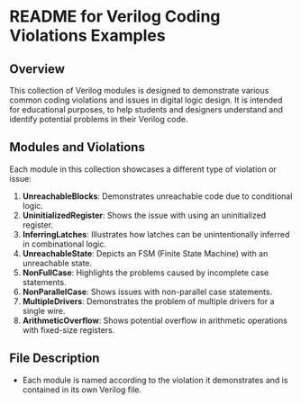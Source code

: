 # README for Verilog Coding Violations Examples

## Overview
This collection of Verilog modules is designed to demonstrate various common coding violations and issues in digital logic design. It is intended for educational purposes, to help students and designers understand and identify potential problems in their Verilog code.

## Modules and Violations
Each module in this collection showcases a different type of violation or issue:

1. **UnreachableBlocks**: Demonstrates unreachable code due to conditional logic.
2. **UninitializedRegister**: Shows the issue with using an uninitialized register.
3. **InferringLatches**: Illustrates how latches can be unintentionally inferred in combinational logic.
4. **UnreachableState**: Depicts an FSM (Finite State Machine) with an unreachable state.
5. **NonFullCase**: Highlights the problems caused by incomplete case statements.
6. **NonParallelCase**: Shows issues with non-parallel case statements.
7. **MultipleDrivers**: Demonstrates the problem of multiple drivers for a single wire.
8. **ArithmeticOverflow**: Shows potential overflow in arithmetic operations with fixed-size registers.

## File Description
- Each module is named according to the violation it demonstrates and is contained in its own Verilog file.
